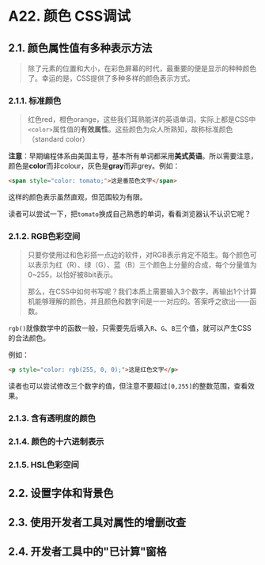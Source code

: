 # A22. 颜色 CSS调试

## 2.1. 颜色属性值有多种表示方法

> 除了元素的位置和大小，在彩色屏幕的时代，最重要的便是显示的种种颜色了。幸运的是，CSS提供了多种多样的颜色表示方式。

### 2.1.1. 标准颜色

> 红色red，橙色orange，这些我们耳熟能详的英语单词，实际上都是CSS中`<color>`属性值的**有效属性**。这些颜色为众人所熟知，故称标准颜色（standard color）

**注意**：早期编程体系由美国主导，基本所有单词都采用**美式英语**。所以需要注意，颜色是**color**而非colour，灰色是**gray**而非grey。例如：

```html
<span style="color: tomato;">这是番茄色文字</span>
```

这样的颜色表示虽然直观，但范围较为有限。

读者可以尝试一下，把`tomato`换成自己熟悉的单词，看看浏览器认不认识它呢？

### 2.1.2. RGB色彩空间

> 只要你使用过和色彩搭一点边的软件，对RGB表示肯定不陌生。每个颜色可以表示为红（R）、绿（G）、蓝（B）三个颜色上分量的合成，每个分量值为0~255，以恰好被8bit表示。
> 
> 那么，在CSS中如何书写呢？我们本质上需要输入3个数字，再输出1个计算机能够理解的颜色，并且颜色和数字间是一一对应的。答案呼之欲出——函数。

`rgb()`就像数学中的函数一般，只需要先后填入`R`、`G`、`B`三个值，就可以产生CSS的合法颜色。

例如：

```html
<p style="color: rgb(255, 0, 0);">这是红色文字</p>
```

读者也可以尝试修改三个数字的值，但注意不要超过`[0,255]`的整数范围，查看效果。

### 2.1.3. 含有透明度的颜色

### 2.1.4. 颜色的十六进制表示

### 2.1.5. HSL色彩空间

## 2.2. 设置字体和背景色

## 2.3. 使用开发者工具对属性的增删改查

## 2.4. 开发者工具中的"已计算"窗格
